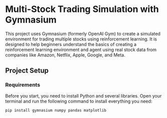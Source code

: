 # Multi-Stock Trading Simulation with Gymnasium

This project uses Gymnasium (formerly OpenAI Gym) to create a simulated environment for trading multiple stocks using reinforcement learning. It is designed to help beginners understand the basics of creating a reinforcement learning environment and agent using real stock data from companies like Amazon, Netflix, Apple, Google, and Meta.

## Project Setup

### Requirements

Before you start, you need to install Python and several libraries. Open your terminal and run the following command to install everything you need:

```bash
pip install gymnasium numpy pandas matplotlib
